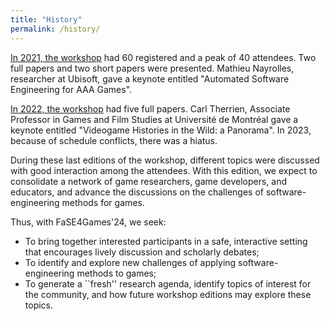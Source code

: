 ```yaml
---
title: "History"
permalink: /history/
---
```


[In 2021, the workshop](https://2021.ase4games.quest/) had 60 registered and a peak of 40 attendees. Two full papers and two short papers were presented. Mathieu Nayrolles, researcher at Ubisoft, gave a keynote entitled "Automated Software Engineering for AAA Games". 

[In 2022, the workshop](https://2022.ase4games.quest/) had five full papers. Carl Therrien, Associate Professor in Games and Film Studies at Université de Montréal gave a keynote entitled "Videogame Histories in the Wild: a Panorama". In 2023, because of schedule conflicts, there was a hiatus.

During these last editions of the workshop, different topics were discussed with good interaction among the attendees. With this edition, we expect to consolidate a network of game researchers, game developers, and educators, and advance the discussions on the challenges of software-engineering methods for games. 

Thus, with FaSE4Games'24, we seek:

* To bring together interested participants in a safe, interactive setting that encourages lively discussion and scholarly debates;
* To identify and explore new challenges of applying software-engineering methods to games;
* To generate a ``fresh'' research agenda, identify topics of interest for the community, and how future workshop editions may explore these topics.